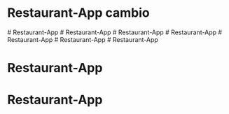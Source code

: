 # Restaurant-App cambio
#   R e s t a u r a n t - A p p 
 
 #   R e s t a u r a n t - A p p 
 
 #   R e s t a u r a n t - A p p 
 
 #   R e s t a u r a n t - A p p 
 
 # Restaurant-App
#   R e s t a u r a n t - A p p 
 
 # Restaurant-App
# Restaurant-App
# Restaurant-App
